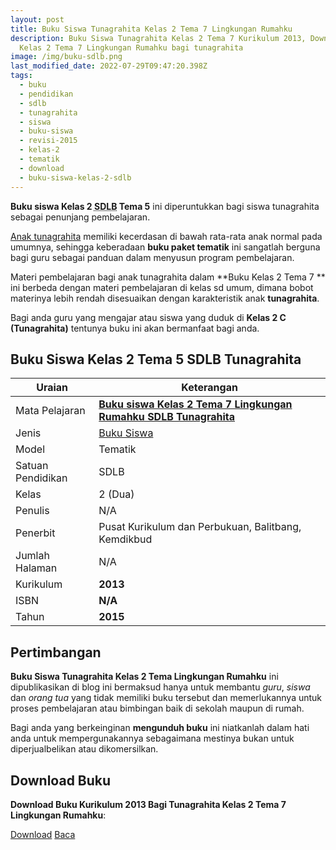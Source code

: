 ```yaml
---
layout: post
title: Buku Siswa Tunagrahita Kelas 2 Tema 7 Lingkungan Rumahku
description: Buku Siswa Tunagrahita Kelas 2 Tema 7 Kurikulum 2013, Download buku
  Kelas 2 Tema 7 Lingkungan Rumahku bagi tunagrahita
image: /img/buku-sdlb.png
last_modified_date: 2022-07-29T09:47:20.398Z
tags:
  - buku
  - pendidikan
  - sdlb
  - tunagrahita
  - siswa
  - buku-siswa
  - revisi-2015
  - kelas-2
  - tematik
  - download
  - buku-siswa-kelas-2-sdlb
---
```



**Buku siswa Kelas 2 <abbr title="Sekolah Dasar Luar Biasa">SDLB</abbr> Tema 5** ini diperuntukkan bagi siswa tunagrahita sebagai penunjang pembelajaran.

[Anak tunagrahita](/teori/tunagrahita) memiliki kecerdasan di bawah rata-rata anak normal pada umumnya, sehingga keberadaan **buku paket tematik** ini sangatlah berguna bagi guru sebagai panduan dalam menyusun program pembelajaran.

Materi pembelajaran bagi anak tunagrahita dalam **Buku Kelas 2 Tema 7 ** ini berbeda dengan materi pembelajaran di kelas sd umum, dimana bobot materinya lebih rendah disesuaikan dengan karakteristik anak **tunagrahita**.

Bagi anda guru yang mengajar atau siswa yang duduk di **Kelas 2 C (Tunagrahita)** tentunya buku ini akan bermanfaat bagi anda.

## Buku Siswa Kelas 2 Tema 5 SDLB Tunagrahita  

|Uraian|Keterangan|
| --- | --- |
|Mata Pelajaran|<a href="/bse/buku-siswa-tunagrahita-kelas-2-tema-7-lingkungan-rumahku" title="Buku siswa Kelas 2 Tema 7 Lingkungan Rumahku SDLB Tunagrahita"><strong>Buku siswa Kelas 2 Tema 7 Lingkungan Rumahku SDLB Tunagrahita</strong></a>|
|Jenis|<a href="/bse" title="Buku Siswa" target="_blank">Buku Siswa</a>|
|Model|Tematik|
|Satuan Pendidikan|SDLB|
|Kelas|2 (Dua)|
|Penulis|N/A|
|Penerbit|Pusat Kurikulum dan Perbukuan, Balitbang, Kemdikbud|
|Jumlah Halaman|N/A|
|Kurikulum|<strong>2013</strong>|
|ISBN|<strong>N/A</strong>|
|Tahun|<strong>2015</strong>|

## Pertimbangan
**Buku Siswa Tunagrahita Kelas 2 Tema Lingkungan Rumahku** ini dipublikasikan di blog ini bermaksud hanya untuk membantu _guru_, _siswa_ dan _orang tua_ yang tidak memiliki buku tersebut dan memerlukannya untuk proses pembelajaran atau bimbingan baik di sekolah maupun di rumah.

Bagi anda yang berkeinginan <b>mengunduh buku</b> ini niatkanlah dalam hati anda untuk mempergunakannya sebagaimana mestinya bukan untuk diperjualbelikan atau dikomersilkan.
  
## Download Buku
**Download Buku Kurikulum 2013 Bagi Tunagrahita Kelas 2 Tema 7 Lingkungan Rumahku**:
<p class="center"><a class="button download" href="https://docs.google.com/uc?export=download&id=1gYQ-cuSdJS1nu2fJUZMuwj9z_xN2EUfg" rel="nofollow" target="_blank" title="Download Buku Siswa Tunagrahita Kelas 2 Tema Lingkungan Rumahku">Download</a>
<a class="button demo open-dialog" href="https://drive.google.com/file/d/1gYQ-cuSdJS1nu2fJUZMuwj9z_xN2EUfg/preview" rel="nofollow" target="_blank" title="Download">Baca</a></p>

